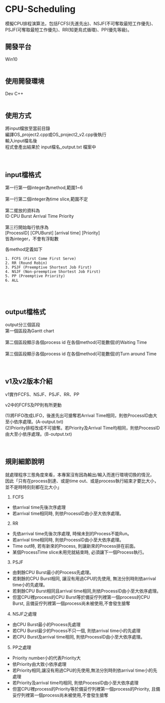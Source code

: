 # CPU-Scheduling
模擬CPU排程演算法，包括FCFS(先進先出)、NSJF(不可奪取最短工作優先)、PSJF(可奪取最短工作優先)、RR(知更鳥式循環)、PP(優先等級)。

## 開發平台
Win10
<br>
<br>

## 使用開發環境
Dev C++
<br>
<br>

## 使用方式
將input檔放至當前目錄<br>
編譯OS_project2.cpp或OS_project2_v2.cpp後執行<br>
輸入input檔名後<br>
程式會產出結果於 input檔名_output.txt 檔案中<br>
<br> 
<br>


## input檔格式

第一行第一個integer為method,範圍1~6<br>
<br>
第一行第二個integer為time slice,範圍不定<br>
<br>
第二擺放的資料為<br>
ID CPU Burst Arrival Time Priority<br>
<br>
第三行開始每行依序為<br>
[ProcessID] [CPUBurst] [arrival time] [Priority]<br>
皆為integer，不會有浮點數<br>

各method定義如下

    1. FCFS (First Come First Serve)
    2. RR (Round Robin)
    3. PSJF (Preemptive Shortest Job First)
    4. NSJF (Non-preemptive Shortest Job First)
    5. PP (Preemptive Priority)
    6. ALL

<br> 
<br>

## output檔格式

output分三個區段<br>
第一個區段為Gantt chart<br>
<br>
第二個區段顯示各個process id 在各個method(可能數個)的Waiting Time<br>
<br>
第三個區段顯示各個process id 在各個method(可能數個)的Turn around Time<br>
<br>
<br>

## v1及v2版本介紹

v1實作FCFS、NSJF、PSJF、RR、PP<br>

v2中的FCFS及PP則有所更動<br>

(1)將FIFO改成LIFO，後進先出可搶奪若Arrival Time相同，則依ProcessID由大至小依序處理。(A-output.txt)<br>
(2)Priority排程改成不可搶奪。若Priority及Arrival Time均相同，則依ProcessID由大至小依序處理。(B-output.txt)<br>
<br>
<br>

## 規則細節說明

就處理程序三態角度來看，本專案沒有因為輸出/輸入而進行環境切換的情況，<br>
因此「只有在process到達、或是time out、或是process執行結束才要比大小，並不是時時刻刻都在比大小」<br>


1. FCFS
  * 依arrival time先後次序處理
  * 若arrival time相同時, 則依ProcessID由小至大依序處理。

2. RR
  * 先依arrival time先後次序處理, 時候未到的Process不能Run。
  * 若arrival time相同時, 則依ProcessID由小至大依序處理。
  * Time out時, 若有新來的Process, 則讓新來的Process排在前面。
  * 某個ProcessTime slice未用完就結束時, 必須讓下一個Process執行。

3. PSJF
  * 由剩餘CPU Burst最小的Process先處理。
  * 若剩餘的CPU Burst相同, 讓沒有用過CPU的先使用, 無法分別時則依arrival time小的先處理。
  * 若剩餘CPU Burst相同且arrival time相同,則依ProcessID由小至大依序處理。
  * 但當CPU裡process的CPU Burst等於備妥佇列裡第一個process的CPU Burst,
  且備妥佇列裡第一個process尚未被使用,不會發生搶奪
  
4. NSJF之處理
  * 由CPU Burst最小的Process先處理
  * 若CPU Burst最少的Process不只一個, 則依arrival time小的先處理
  * 若CPU Burst及arrival time相同, 則依ProcessID由小至大依序處理。
  
5. PP之處理
  * Priority number小的代表Priority大
  * 依Priority由大致小依序處理
  * 若Priority相同,讓沒有用過CPU的先使用,無法分別時則依arrival time小的先處理
  * 若Priority及arrival time均相同, 則依ProcessID由小至大依序處理
  * 但當CPU裡process的Priority等於備妥佇列裡第一個process的Priority, 
  且備妥佇列裡第一個process尚未被使用,不會發生搶奪
  
